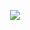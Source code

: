 <p align="center">
   <img src="https://github-readme-stats.vercel.app/api/top-langs/?username=colack&theme=tokyonight">
</p>
